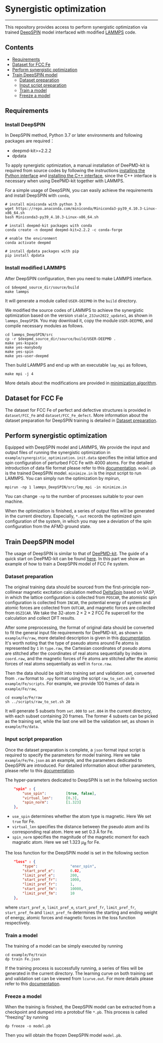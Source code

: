 # Synergistic optimization

---------------------------------------------------------------------

This repository provides access to perform synergistic optimization via trained [DeepSPIN](https://doi.org/10.48550/arXiv.2304.09606) model interfaced with modified [LAMMPS](https://github.com/lammps/lammps/tree/stable_23Jun2022) code.

## Contents

- [Requirements](#requirements)
- [Dataset for FCC Fe](#dataset-for-fcc-fe)
- [Perform synergistic optimization](#perform-synergistic-optimization)
- [Train DeepSPIN model](#train-deepspin-model)
    - [Dataset preparation](#dataset-preparation)
    - [Input script preparation](#input-script-preparation)
    - [Train a model](#train-a-model)
    - [Freeze a model](#freeze-a-model)


## Requirements

### Install DeepSPIN

In DeepSPIN method, Python 3.7 or later environments and following packages are required：

- deepmd-kit>=2.2.2
- dpdata

To apply synergistic optimization, a manual installation of DeePMD-kit is required from source codes by following the instructions [installing the Python interface](https://github.com/deepmodeling/deepmd-kit/blob/master/doc/install/install-from-source.md#install-the-python-interface) and [installing the C++ interface](https://github.com/deepmodeling/deepmd-kit/blob/master/doc/install/install-from-source.md#install-the-c-interface), since the C++ interface is necessary when using DeePMD-kit together with LAMMPS. 

For a simple usage of DeepSPIN, you can easily achieve the requirements and install DeepSPIN with `conda`,

```shell
# install miniconda with python 3.9
wget https://repo.anaconda.com/miniconda/Miniconda3-py39_4.10.3-Linux-x86_64.sh
bash Miniconda3-py39_4.10.3-Linux-x86_64.sh

# install deepmd-kit packages with conda 
conda create -n deepmd deepmd-kit=2.2.2 -c conda-forge

# enable the environment
conda activate deepmd

# install dpdata packages with pip
pip install dpdata
```

### Install modified LAMMPS

After DeepSPIN configuration, then you need to make LAMMPS interface.

```shell
cd $deepmd_source_dir/source/build
make lammps
```

It will generate a module called `USER-DEEPMD` in the `build` directory.

We modified the source codes of LAMMPS to achieve the synergistic optimization based on the version `stable_23Jun2022_update1`, as shown in `lammps_DeepSPIN`. You may download it, copy the module `USER-DEEPMD`, and compile necessary modules as follows. 

```shell
cd lammps_DeepSPIN/src
cp -r $deepmd_source_dir/source/build/USER-DEEPMD .
make yes-kspace
make yes-manybody
make yes-spin
make yes-user-deepmd
```

Then build LAMMPS and end up with an executable `lmp_mpi` as follows,

```shell
make mpi -j 4
```
More details about the modifications are provided in [minimization algorithm](lammps_DeepSPIN/src/SPIN/min_spin_cg.cpp).

## Dataset for FCC Fe

The dataset for FCC Fe of perfect and defective structures is provided in `dataset/FCC_Fe` and `dataset/FCC_Fe_defect`. More information about the dataset preparation for DeepSPIN training is detailed in [Dataset preparation](#dataset-preparation).

## Perform synergistic optimization

 Equipped with DeepSPIN model and LAMMPS, We provide the input and output files of running the synergistic optimization in `example/synergistic_optimization`. `init.data` specifies the initial lattice and spin configuration of perturbed FCC Fe with 4000 atoms. For the detailed introduction of data file format please refer to this [documentation](https://docs.lammps.org/read_data.html). `model.pb` is the trained DeepSPIN model. `minimize.in` is the input script to run LAMMPS. You can simply run the optimization by mpirun,

```shell
mpirun -np 1 lammps_DeepSPIN/src/lmp_mpi -in minimize.in
```

You can change `-np` to the number of processes suitable to your own machine.

When the optimization is finished, a series of output files will be generated in the current directory. Especially, `*.out` records the optimized spin configuration of the system, in which you may see a deviation of the spin configuration from the AFMD ground state.

## Train DeepSPIN model

The usage of DeepSPIN is similar to that of [DeePMD-kit](https://github.com/deepmodeling/deepmd-kit). The guide of a quick start on DeePMD-kit can be found [here](https://github.com/deepmodeling/deepmd-kit/blob/master/doc/getting-started/quick_start.ipynb). In this part we show an example of how to train a DeepSPIN model of FCC Fe system. 

### Dataset preparation

The original training data should be sourced from the first-principle non-collinear magnetic excitation calculation method [DeltaSpin](https://github.com/caizefeng/DeltaSpin) based on VASP, in which the lattice configuration is collected from `POSCAR`, the atomistic spin configuration is collected from `INCAR`, the potential energy of system and atomic forces are collected from `OUTCAR`, and magnetic forces are collected from `OSZICAR`. We take the 32-atom $2\times2\times2$ FCC Fe supercell for the calculation and collect DFT results. 

After some preprocessing, the format of original data should be converted to fit the general input file requirements for DeePMD-kit, as shown in `example/Fe/raw`, more detailed description is given in this [documentation](https://github.com/deepmodeling/deepmd-kit/blob/master/doc/data/index.md). It's worth noting that the type of pseudo atoms around Fe atoms is represented by `1` in `type.raw`, the Cartesian coordinates of pseudo atoms are stitched after the coordinates of real atoms sequentially by index in `coord.raw`, and the magnetic forces of Fe atoms are stitched after the atomic forces of real atoms sequentially as well in `force.raw`. 

Then the data should be split into training set and validation set, converted from `.raw` format to `.npy` format using the script `raw_to_set.sh` in `example/Fe/scripts`. For example, we provide 100 frames of data in `example/Fe/raw`,

```shell
cd example/Fe/raw
sh ../scripts/raw_to_set.sh 20
```

It will generate 5 subsets from `set.000` to `set.004` in the current directory, with each subset containing 20 frames. The former 4 subsets can be picked as the training set, while the last one will be the validation set, as shown in `example/Fe/data`. 

### Input script preparation

Once the dataset preparation is complete, a `json` format input script is required to specify the parameters for model training. Here we take `example/Fe/Fe.json` as an example, and the parameters dedicated to DeepSPIN are introduced. For detailed information about other parameters, please refer to this [documentation](https://github.com/deepmodeling/deepmd-kit/tree/master/doc/model).

The hyper-parameters dedicated to DeepSPIN is set in the following section

```json
    "spin" : {
        "use_spin":         [true, false],
        "virtual_len":      [0.3],
        "spin_norm":        [1.323]
    },
```
* `use_spin` determines whether the atom type is magnetic. Here We set `true` for Fe.
* `virtual_len` specifies the distance between the pseudo atom and its corresponding real atom. Here we set 0.3 Å for Fe.
* `spin_norm` specifies the magnitude of the magnetic moment for each magnatic atom. Here we set 1.323 $\mu_B$ for Fe.

The loss function for the DeepSPIN model is set in the following section

```json
    "loss" : {
        "type":               "ener_spin",
        "start_pref_e":       0.02,
        "limit_pref_e":       200,
        "start_pref_fr":      1000,
        "limit_pref_fr":      1,
        "start_pref_fm":      10000,
        "limit_pref_fm":      10
    },
```

where `start_pref_e`, `limit_pref_e`, `start_pref_fr`, `limit_pref_fr`, `start_pref_fm` and `limit_pref_fm` determines the starting and ending weight of energy, atomic forces and magnetic forces in the loss function respectively.

### Train a model

The training of a model can be simply executed by running

```shell
cd example/Fe/train
dp train Fe.json
```

If the training process is successfully running, a series of files will be generated in the current directory. The learning curve on both training set and validation set can be viewed from `lcurve.out`. For more details please refer to this [documentation](https://github.com/deepmodeling/deepmd-kit/blob/master/doc/train/training.md).

### Freeze a model

When the training is finished, the DeepSPIN model can be extracted from a checkpoint and dumped into a protobuf file `*.pb`. This process is called "freezing" by running

```shell
dp freeze -o model.pb
```

Then you will obtain the frozen DeepSPIN model `model.pb`.